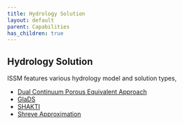 ```yaml
---
title: Hydrology Solution
layout: default
parent: Capabilities
has_children: true
---
```


## Hydrology Solution
ISSM features various hydrology model and solution types,
 - <a href="dc">Dual Continuum Porous Equivalent Approach</a>
 - <a href="glads">GlaDS</a>
 - <a href="shakti">SHAKTI</a>
 - <a href="shreve">Shreve Approximation</a>

